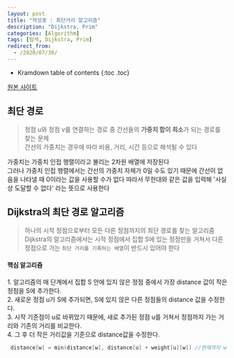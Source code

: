 ```yaml
---
layout: post
title: "작성중 : 최단거리 알고리즘"
description: "Dijkstra, Prim"
categories: [Algorithm]
tags: [탐색, Dijkstra, Prim]
redirect_from:
  - /2020/07/30/
---
```


* Kramdown table of contents
{:toc .toc}

[원본 사이트](https://mattlee.tistory.com/50)

## 최단 경로    
> 정점 u와 정점 v를 연결하는 경로 중 간선들의 **가중치 합이 최소**가 되는 경로를 찾는 문제     
> 간선의 가중치는 경우에 따라 비용, 거리, 시간 등으로 해석될 수 있다    
    
<span class="margin">가중치는 가중치 인접 행렬이라고 불리는 2차원 배열에 저장된다</span>   
<span class="margin">그러나 가중치 인접 행렬에서는 간선의 가중치 자체가 0일 수도 있기 때문에 간선이 없음을 나타낼 때 0이라는 값을 사용할 수가 없다</span> 
<span class="margin">따라서 무한대와 같은 값을 입력해 '사실상 도달할 수 없다' 라는 뜻으로 사용한다</span>


##  Dijkstra의 최단 경로 알고리즘

> 하나의 시작 정점으로부터 모든 다른 정점까지의 최단 경로를 찾는 알고리즘    
> Dijkstra의 알고리즘에서는 시작 정점에서 집합 S에 있는 정점만을 거쳐서 다른 정점으로 가는 `최단 거리를 기록하는 배열`이 반드시 있어야 한다

#### 핵심 알고리즘
<span class="nomargin">1. 알고리즘의 매 단계에서 집합 S 안에 있지 않은 정점 중에서 가장 distance 값이 작은 정점을 S에 추가한다. </span>    
<span class="nomargin">2. 새로운 정점 u가 S에 추가되면, S에 있지 않은 다른 정점들의 distance 값을 수정한다. </span>    
<span class="nomargin">3. 시작 기준점이 u로 바뀌었기 때문에, 새로 추가된 정점 u를 거쳐서 정점까지 가는 거리와 기존의 거리를 비교한다.  </span>    
<span class="nomargin">4. 그 후 더 작은 거리값을 기준으로 distance값을 수정한다.</span>    

~~~ c++
 distance[w] = min(distance[w], distance[u] + weight[u][w]) //현재까지 w에 도달하는 가장 짧은 거리, u에서 w까지 가는 가장 거리 중 최소치
~~~

